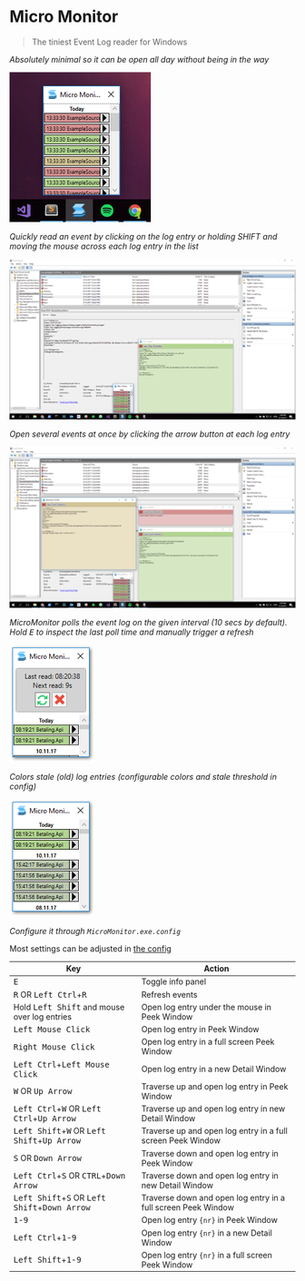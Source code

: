 # Micro Monitor

> The tiniest Event Log reader for Windows

_Absolutely minimal so it can be open all day without being in the way_

![img01](./images/img01.PNG)

_Quickly read an event by clicking on the log entry or holding SHIFT and moving the mouse across each log entry in the list_

![img02](./images/img02.PNG)

_Open several events at once by clicking the arrow button at each log entry_

![img03](./images/img03.PNG)

_MicroMonitor polls the event log on the given interval (10 secs by default). Hold <kbd>E</kbd> to inspect the last poll time and manually trigger a refresh_

![img04](./images/img06.png)

_Colors stale (old) log entries (configurable colors and stale threshold in config)_

![img05](./images/img05.png)


_Configure it through `MicroMonitor.exe.config`_

Most settings can be adjusted in [the config](https://github.com/eaardal/MicroMonitor/blob/master/MicroMonitor/App.config)

| Key																					| Action
|---------------------------------------------------------------------------------------|-------------------
| <kbd>E</kbd>																			| Toggle info panel
| <kbd>R</kbd> OR <kbd>Left Ctrl</kbd>+<kbd>R</kbd>										| Refresh events
| Hold <kbd>Left Shift</kbd> and mouse over log entries									| Open log entry under the mouse in Peek Window
| <kbd>Left Mouse Click</kbd>															| Open log entry in Peek Window
| <kbd>Right Mouse Click</kbd>															| Open log entry in a full screen Peek Window
| <kbd>Left Ctrl</kbd>+<kbd>Left Mouse Click</kbd>										| Open log entry in a new Detail Window
| <kbd>W</kbd> OR <kbd>Up Arrow</kbd>													| Traverse up and open log entry in Peek Window
| <kbd>Left Ctrl</kbd>+<kbd>W</kbd> OR <kbd>Left Ctrl</kbd>+<kbd>Up Arrow</kbd>			| Traverse up and open log entry in new Detail Window
| <kbd>Left Shift</kbd>+<kbd>W</kbd> OR <kbd>Left Shift</kbd>+<kbd>Up Arrow</kbd>		| Traverse up and open log entry in a full screen Peek Window
| <kbd>S</kbd> OR <kbd>Down Arrow</kbd>													| Traverse down and open log entry in Peek Window
| <kbd>Left Ctrl</kbd>+<kbd>S</kbd> OR <kbd>CTRL</kbd>+<kbd>Down Arrow</kbd>			| Traverse down and open log entry in new Detail Window
| <kbd>Left Shift</kbd>+<kbd>S</kbd> OR <kbd>Left Shift</kbd>+<kbd>Down Arrow</kbd>		| Traverse down and open log entry in a full screen Peek Window
| <kbd>1</kbd>-<kbd>9</kbd>																| Open log entry `{nr}` in Peek Window
| <kbd>Left Ctrl</kbd>+<kbd>1</kbd>-<kbd>9</kbd>										| Open log entry `{nr}` in a new Detail Window
| <kbd>Left Shift</kbd>+<kbd>1</kbd>-<kbd>9</kbd>										| Open log entry `{nr}` in a full screen Peek Window


